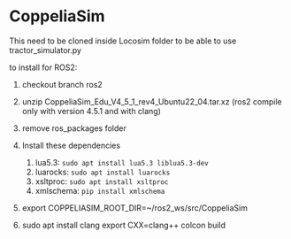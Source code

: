 # CoppeliaSim

This need to be cloned inside Locosim folder to be able to use tractor_simulator.py



to install for ROS2:

1) checkout branch ros2

2) unzip CoppeliaSim_Edu_V4_5_1_rev4_Ubuntu22_04.tar.xz (ros2 compile only with version 4.5.1 and with clang)

3) remove ros_packages folder

4) Install these dependencies

   1) lua5.3: `sudo apt install lua5.3 liblua5.3-dev`
   2) luarocks: `sudo apt install luarocks`
   3) xsltproc: `sudo apt install xsltproc`
   4) xmlschema: `pip install xmlschema`

5) export COPPELIASIM_ROOT_DIR=~/ros2_ws/src/CoppeliaSim

6) sudo apt install clang
   export CXX=clang++
   colcon build 

   